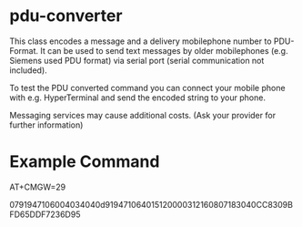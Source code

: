 pdu-converter
=============
This class encodes a message and a delivery mobilephone number to PDU-Format. It can be used to send text messages by older mobilephones (e.g. Siemens used PDU format) via serial port (serial communication not included).

To test the PDU converted command you can connect your mobile phone with e.g. HyperTerminal and send the encoded string to your phone.

Messaging services may cause additional costs. (Ask your provider for further information)

Example Command
=============
AT+CMGW=29

0791947106004034040d919471064015120000312160807183040CC8309BFD65DDF7236D95
